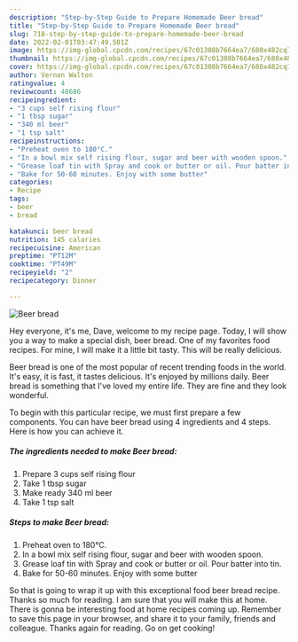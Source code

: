 ```yaml
---
description: "Step-by-Step Guide to Prepare Homemade Beer bread"
title: "Step-by-Step Guide to Prepare Homemade Beer bread"
slug: 718-step-by-step-guide-to-prepare-homemade-beer-bread
date: 2022-02-01T03:47:49.501Z
image: https://img-global.cpcdn.com/recipes/67c01308b7664ea7/680x482cq70/beer-bread-recipe-main-photo.jpg
thumbnail: https://img-global.cpcdn.com/recipes/67c01308b7664ea7/680x482cq70/beer-bread-recipe-main-photo.jpg
cover: https://img-global.cpcdn.com/recipes/67c01308b7664ea7/680x482cq70/beer-bread-recipe-main-photo.jpg
author: Vernon Walton
ratingvalue: 4
reviewcount: 48686
recipeingredient:
- "3 cups self rising flour"
- "1 tbsp sugar"
- "340 ml beer"
- "1 tsp salt"
recipeinstructions:
- "Preheat oven to 180°C."
- "In a bowl mix self rising flour, sugar and beer with wooden spoon."
- "Grease loaf tin with Spray and cook or butter or oil. Pour batter into tin."
- "Bake for 50-60 minutes. Enjoy with some butter"
categories:
- Recipe
tags:
- beer
- bread

katakunci: beer bread 
nutrition: 145 calories
recipecuisine: American
preptime: "PT12M"
cooktime: "PT49M"
recipeyield: "2"
recipecategory: Dinner

---
```



![Beer bread](https://img-global.cpcdn.com/recipes/67c01308b7664ea7/680x482cq70/beer-bread-recipe-main-photo.jpg)

Hey everyone, it's me, Dave, welcome to my recipe page. Today, I will show you a way to make a special dish, beer bread. One of my favorites food recipes. For mine, I will make it a little bit tasty. This will be really delicious.



Beer bread is one of the most popular of recent trending foods in the world. It's easy, it is fast, it tastes delicious. It's enjoyed by millions daily. Beer bread is something that I've loved my entire life. They are fine and they look wonderful.


To begin with this particular recipe, we must first prepare a few components. You can have beer bread using 4 ingredients and 4 steps. Here is how you can achieve it.

<!--inarticleads1-->

##### The ingredients needed to make Beer bread:

1. Prepare 3 cups self rising flour
1. Take 1 tbsp sugar
1. Make ready 340 ml beer
1. Take 1 tsp salt




<!--inarticleads2-->

##### Steps to make Beer bread:

1. Preheat oven to 180°C.
1. In a bowl mix self rising flour, sugar and beer with wooden spoon.
1. Grease loaf tin with Spray and cook or butter or oil. Pour batter into tin.
1. Bake for 50-60 minutes. Enjoy with some butter




So that is going to wrap it up with this exceptional food beer bread recipe. Thanks so much for reading. I am sure that you will make this at home. There is gonna be interesting food at home recipes coming up. Remember to save this page in your browser, and share it to your family, friends and colleague. Thanks again for reading. Go on get cooking!

